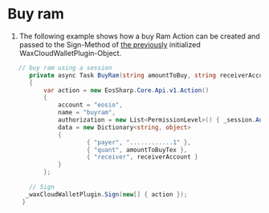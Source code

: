 # Buy ram

1. The following example shows how a buy Ram Action can be created and passed to the Sign-Method of [the previously](https://liquiidio.gitbook.io/unity-plugin-suite/v/wcwunity/examples/example_a) initialized WaxCloudWalletPlugin-Object.

```csharp
   // buy ram using a session
      private async Task BuyRam(string amountToBuy, string receiverAccount  )
      {
          var action = new EosSharp.Core.Api.v1.Action()
          {
              account = "eosio",
              name = "buyram",
              authorization = new List<PermissionLevel>() { _session.Auth },
              data = new Dictionary<string, object>
              {
                      { "payer", "............1" },
                      { "quant", amountToBuyTex },
                      { "receiver", receiverAccount }
              }
          };
		
	  // Sign 
	 _waxCloudWalletPlugin.Sign(new[] { action });
	}
```
